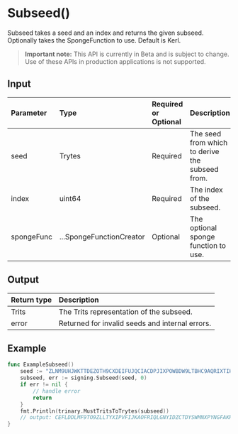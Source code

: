 # Subseed()
Subseed takes a seed and an index and returns the given subseed. Optionally takes the SpongeFunction to use. Default is Kerl.
> **Important note:** This API is currently in Beta and is subject to change. Use of these APIs in production applications is not supported.


## Input

| Parameter       | Type | Required or Optional | Description |
|:---------------|:--------|:--------| :--------|
| seed | Trytes | Required | The seed from which to derive the subseed from.  |
| index | uint64 | Required | The index of the subseed.  |
| spongeFunc | ...SpongeFunctionCreator | Optional | The optional sponge function to use.  |




## Output

| Return type     | Description |
|:---------------|:--------|
| Trits | The Trits representation of the subseed. |
| error | Returned for invalid seeds and internal errors. |




## Example

```go
func ExampleSubseed() 
	seed := "ZLNM9UHJWKTTDEZOTH9CXDEIFUJQCIACDPJIXPOWBDW9LTBHC9AQRIXTIHYLIIURLZCXNSTGNIVC9ISVB"
	subseed, err := signing.Subseed(seed, 0)
	if err != nil {
		// handle error
		return
	}
	fmt.Println(trinary.MustTritsToTrytes(subseed))
	// output: CEFLDDLMF9TO9ZLLTYXIPVFIJKAOFRIQLGNYIDZCTDYSWMNXPYNGFAKHQDY9ABGGQZHEFTXKWKWZXEIUD
}

```
